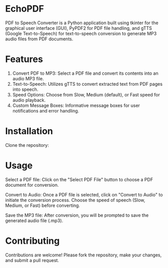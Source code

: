# EchoPDF

PDF to Speech Converter is a Python application built using tkinter for the graphical user interface (GUI), PyPDF2 for PDF file handling, and gTTS (Google Text-to-Speech) for text-to-speech conversion to generate MP3 audio files from PDF documents.

# Features
<ol>
  <li>Convert PDF to MP3: Select a PDF file and convert its contents into an audio MP3 file.</li>
  <li>Text-to-Speech: Utilizes gTTS to convert extracted text from PDF pages into speech.</li>
  <li>Speed Options: Choose from Slow, Medium (default), or Fast speed for audio playback.</li>
  <li>Custom Message Boxes: Informative message boxes for user notifications and error handling.</li>
</ol>

# Installation
Clone the repository: 

# Usage
Select a PDF file:
Click on the "Select PDF File" button to choose a PDF document for conversion.

Convert to Audio:
Once a PDF file is selected, click on "Convert to Audio" to initiate the conversion process. Choose the speed of speech (Slow, Medium, or Fast) before converting.

Save the MP3 file:
After conversion, you will be prompted to save the generated audio file (.mp3).

# Contributing
Contributions are welcome! Please fork the repository, make your changes, and submit a pull request.
